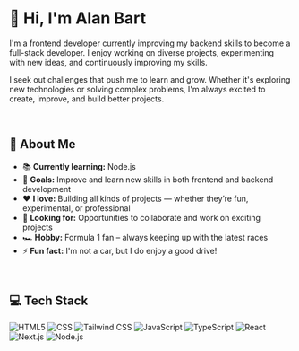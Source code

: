 # 👋 Hi, I'm Alan Bart

I'm a frontend developer currently improving my backend skills to become a full-stack developer. I enjoy working on diverse projects, experimenting with new ideas, and continuously improving my skills.

I seek out challenges that push me to learn and grow. Whether it's exploring new technologies or solving complex problems, I'm always excited to create, improve, and build better projects.

<br>

## 📌 About Me

- 📚 **Currently learning:** Node.js
- 🎯 **Goals:** Improve and learn new skills in both frontend and backend development
- ❤️ **I love:** Building all kinds of projects — whether they’re fun, experimental, or professional
- 🚀 **Looking for:** Opportunities to collaborate and work on exciting projects
- 🏎️ **Hobby:** Formula 1 fan – always keeping up with the latest races
- ⚡ **Fun fact:** I'm not a car, but I do enjoy a good drive!

<br>

## 💻 Tech Stack

![HTML5](https://img.shields.io/badge/HTML5-E34F26?logo=html5&logoColor=white&style=for-the-badge)
![CSS](https://img.shields.io/badge/CSS-663399?logo=css&logoColor=white&style=for-the-badge)
![Tailwind CSS](https://img.shields.io/badge/Tailwind%20CSS-06B6D4?logo=tailwindcss&logoColor=black&style=for-the-badge)
![JavaScript](https://img.shields.io/badge/JavaScript-323330?logo=javascript&logoColor=F7DF1E&style=for-the-badge)
![TypeScript](https://img.shields.io/badge/TypeScript-3178C6?logo=typescript&logoColor=white&style=for-the-badge)
![React](https://img.shields.io/badge/React-20232A?logo=react&logoColor=61DAFB&style=for-the-badge)
![Next.js](https://img.shields.io/badge/Next.js-000000?logo=nextdotjs&logoColor=white&style=for-the-badge)
![Node.js](https://img.shields.io/badge/Node.js-339933?logo=nodedotjs&logoColor=white&style=for-the-badge)
